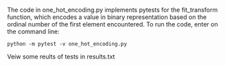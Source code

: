 The code in one_hot_encoding.py implements pytests for the fit_transform function, which encodes a value in binary representation based on the ordinal number of the first element encountered.
To run the code, enter on the command line:
```
python -m pytest -v one_hot_encoding.py
```
Veiw some reults of tests in results.txt
